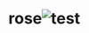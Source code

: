 # rose![test](https://github.com/GERAXer/rose/assets/151483291/5b53e49c-24d4-4ee9-8c08-8fdb5a4db2b4)
